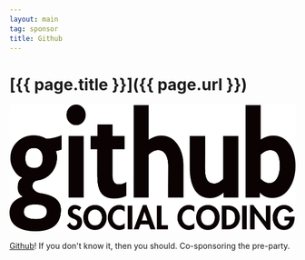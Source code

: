 ```yaml
---
layout: main
tag: sponsor
title: Github
---
```


# [{{ page.title }}]({{ page.url }})

<img src="/images/sponsor-logos/github.png" class="sponsor" />

[Github](http://github.com)! If you don't know it, then you should. Co-sponsoring the pre-party.
